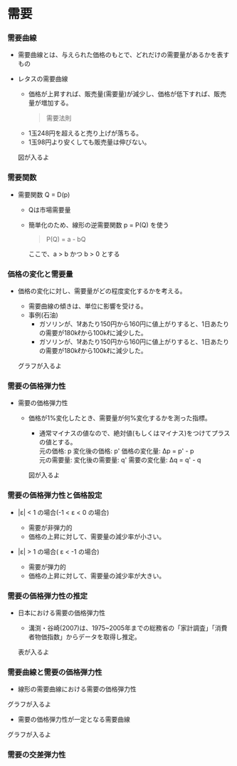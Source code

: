 # 需要

### 需要曲線
- 需要曲線とは、与えられた価格のもとで、どれだけの需要量があるかを表すもの
- レタスの需要曲線
    - 価格が上昇すれば、販売量(需要量)が減少し、価格が低下すれば、販売量が増加する。
        > 需要法則
    - 1玉248円を超えると売り上げが落ちる。
    - 1玉98円より安くしても販売量は伸びない。

    図が入るよ

### 需要関数
- 需要関数 Q = D(p)
    - Qは市場需要量
    - 簡単化のため、線形の逆需要関数 p = P(Q) を使う
        > P(Q) = a - bQ  

        ここで、a > b かつ b > 0 とする 

### 価格の変化と需要量
- 価格の変化に対し、需要量がどの程度変化するかを考える。
    - 需要曲線の傾きは、単位に影響を受ける。
    - 事例(石油)
        - ガソリンが、1ℓあたり150円から160円に値上がりすると、1日あたりの需要が180kℓから100kℓに減少した。
        - ガソリンが、1ℓあたり150円から160円に値上がりすると、1日あたりの需要が180kℓから100kℓに減少した。

    グラフが入るよ

### 需要の価格弾力性
- 需要の価格弾力性
    - 価格が1%変化したとき、需要量が何%変化するかを測った指標。
        - 通常マイナスの値なので、絶対値(もしくはマイナス)をつけてプラスの値とする。  
        元の価格: p 変化後の価格: p' 価格の変化量: Δp = p' - p  
        元の需要量: 変化後の需要量: q' 需要の変化量: Δq = q' - q  

        図が入るよ

### 需要の価格弾力性と価格設定
- |ε| < 1 の場合(-1 < ε < 0 の場合)
    - 需要が非弾力的
    - 価格の上昇に対して、需要量の減少率が小さい。

- |ε| > 1 の場合( ε < -1 の場合)
    - 需要が弾力的
    - 価格の上昇に対して、需要量の減少率が大きい。

### 需要の価格弾力性の推定
- 日本における需要の価格弾力性
    - 溝渕・谷崎(2007)は、1975~2005年までの総務省の「家計調査」「消費者物価指数」からデータを取得し推定。

    表が入るよ

### 需要曲線と需要の価格弾力性
- 線形の需要曲線における需要の価格弾力性  

グラフが入るよ

- 需要の価格弾力性が一定となる需要曲線  

グラフが入るよ

### 需要の交差弾力性